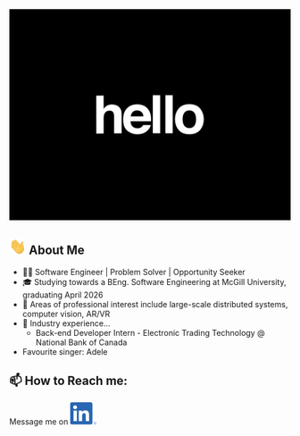 <img src="https://github.com/Jatin-Pat/Jatin-Pat/blob/main/intro.gif" alt="👋 Hi there! I'm Jatin" title="👋 Hi there! I'm Jatin"/>

<!--
**Jatin-Pat/Jatin-Pat** is a ✨ _special_ ✨ repository because its `README.md` (this file) appears on your GitHub profile.

Here are some ideas to get you started:

- 🔭 I’m currently working on ...
- 🌱 I’m currently learning ...
- 👯 I’m looking to collaborate on ...
- 🤔 I’m looking for help with ...
- 💬 Ask me about ...
- 📫 How to reach me: ...
- 😄 Pronouns: ...
- ⚡ Fun fact: ...
-->

## <img src="https://github.com/Jatin-Pat/Jatin-Pat/blob/main/wave-hand.gif" width="30px" alt="👋"> About Me
- 👨‍💻 Software Engineer | Problem Solver | Opportunity Seeker
- 🎓 Studying towards a BEng. Software Engineering at McGill University, graduating April 2026
- 🔬 Areas of professional interest include large-scale distributed systems, computer vision, AR/VR
- 💼 Industry experience...
  - Back-end Developer Intern - Electronic Trading Technology @ National Bank of Canada
- Favourite singer: Adele

## 📫 How to Reach me:
Message me on [<img src="https://github.com/Jatin-Pat/Jatin-Pat/blob/main/social.png" height="40em" alt="Jatin Patel on LinkedIn" title="Jatin Patel on LinkedIn"/>](https://www.linkedin.com/in/jatin-pat/)


